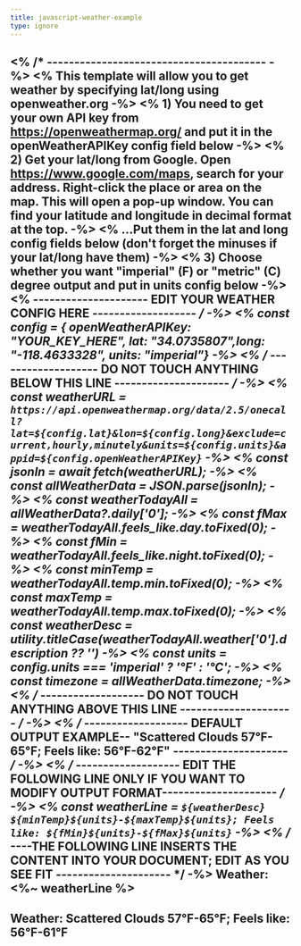 ```yaml
---
title: javascript-weather-example
type: ignore
---
```

<% /* ----------------------------------------  -%>
<%  This template will allow you to get weather by specifying lat/long using openweather.org  -%>
<%  1) You need to get your own API key from https://openweathermap.org/  and put it in the openWeatherAPIKey config field below -%>
<%  2) Get your lat/long from Google. Open https://www.google.com/maps, search for your address. Right-click the place or area on the map. This will open a pop-up window. You can find your latitude and longitude in decimal format at the top. -%>
<% ...Put them in the lat and long config fields below (don't forget the minuses if your lat/long have them) -%>
<%  3) Choose whether you want "imperial" (F) or "metric" (C) degree output and put in units config below -%>
<%  --------------------- EDIT YOUR WEATHER CONFIG HERE ------------------- */  -%>
<% const config = { openWeatherAPIKey: "YOUR_KEY_HERE",  lat: "34.0735807",long: "-118.4633328", units: "imperial"} -%>
<% /* ------------------- DO NOT TOUCH ANYTHING BELOW THIS LINE --------------------- */ -%>
<% const weatherURL = `https://api.openweathermap.org/data/2.5/onecall?lat=${config.lat}&lon=${config.long}&exclude=current,hourly,minutely&units=${config.units}&appid=${config.openWeatherAPIKey}`  -%>
<%  const jsonIn = await fetch(weatherURL);  -%>
<%  const allWeatherData = JSON.parse(jsonIn);  -%>
<% const weatherTodayAll = allWeatherData?.daily['0']; -%>
<% const fMax = weatherTodayAll.feels_like.day.toFixed(0); -%>
<% const fMin = weatherTodayAll.feels_like.night.toFixed(0); -%>
<% const minTemp = weatherTodayAll.temp.min.toFixed(0); -%> 
<% const maxTemp = weatherTodayAll.temp.max.toFixed(0); -%>
<% const weatherDesc = utility.titleCase(weatherTodayAll.weather['0'].description ?? '') -%>
<% const units = config.units === 'imperial' ? '°F' : '°C'; -%>
<% const timezone = allWeatherData.timezone; -%>
<% /* ------------------- DO NOT TOUCH ANYTHING ABOVE THIS LINE --------------------- */ -%>
<% /* ------------------- DEFAULT OUTPUT EXAMPLE-- "Scattered Clouds 57°F-65°F; Feels like: 56°F-62°F" --------------------- */ -%>
<% /* ------------------- EDIT THE FOLLOWING LINE ONLY IF YOU WANT TO MODIFY OUTPUT  FORMAT--------------------- */ -%>
<% const weatherLine = `${weatherDesc} ${minTemp}${units}-${maxTemp}${units}; Feels like: ${fMin}${units}-${fMax}${units}` -%>
<% /* ----THE FOLLOWING LINE INSERTS THE CONTENT INTO YOUR DOCUMENT; EDIT AS YOU SEE FIT --------------------- */ -%>
Weather: <%~ weatherLine %>
---
 
Weather: Scattered Clouds 57°F-65°F; Feels like: 56°F-61°F
---
